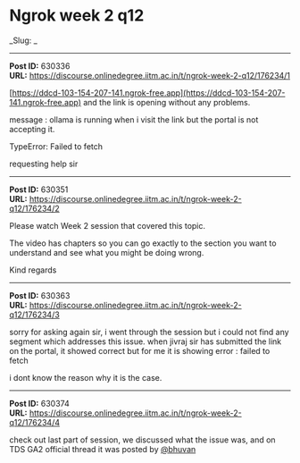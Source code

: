 # Ngrok week 2 q12
_Slug: _

---
**Post ID:** 630336  
**URL:** https://discourse.onlinedegree.iitm.ac.in/t/ngrok-week-2-q12/176234/1  

[https://ddcd-103-154-207-141.ngrok-free.app](https://ddcd-103-154-207-141.ngrok-free.app) and the link is opening without any problems.


message : ollama is running when i visit the link but the portal is not accepting it.


TypeError: Failed to fetch


requesting help sir

---
**Post ID:** 630351  
**URL:** https://discourse.onlinedegree.iitm.ac.in/t/ngrok-week-2-q12/176234/2  

Please watch Week 2 session that covered this topic.


 



The video has chapters so you can go exactly to the section you want to understand and see what you might be doing wrong.


Kind regards

---
**Post ID:** 630363  
**URL:** https://discourse.onlinedegree.iitm.ac.in/t/ngrok-week-2-q12/176234/3  

sorry for asking again sir, i went through the session but i could not find any segment which addresses this issue. when jivraj sir has submitted the link on the portal, it showed correct but for me it is showing error : failed to fetch


i dont know the reason why it is the case.

---
**Post ID:** 630374  
**URL:** https://discourse.onlinedegree.iitm.ac.in/t/ngrok-week-2-q12/176234/4  

check out last part of session, we discussed what the issue was, and on TDS GA2 official thread it was posted by [@bhuvan](/u/bhuvan)


